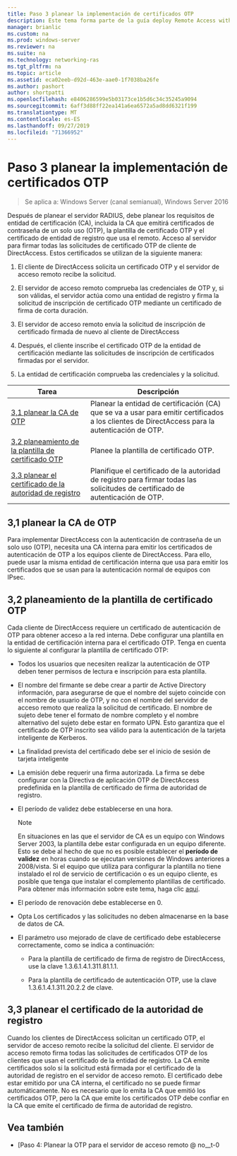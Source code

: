 ```yaml
---
title: Paso 3 planear la implementación de certificados OTP
description: Este tema forma parte de la guía deploy Remote Access with OTP Authentication in Windows Server 2016.
manager: brianlic
ms.custom: na
ms.prod: windows-server
ms.reviewer: na
ms.suite: na
ms.technology: networking-ras
ms.tgt_pltfrm: na
ms.topic: article
ms.assetid: eca02eeb-d92d-463e-aae0-1f7038ba26fe
ms.author: pashort
author: shortpatti
ms.openlocfilehash: e8406286599e5b03173ce1b5d6c34c35245a9094
ms.sourcegitcommit: 6aff3d88ff22ea141a6ea6572a5ad8dd6321f199
ms.translationtype: MT
ms.contentlocale: es-ES
ms.lasthandoff: 09/27/2019
ms.locfileid: "71366952"
---
```

# <a name="step-3-plan-otp-certificate-deployment"></a>Paso 3 planear la implementación de certificados OTP

>Se aplica a: Windows Server (canal semianual), Windows Server 2016

Después de planear el servidor RADIUS, debe planear los requisitos de entidad de certificación (CA), incluida la CA que emitirá certificados de contraseña de un solo uso (OTP), la plantilla de certificado OTP y el certificado de entidad de registro que usa el remoto. Acceso al servidor para firmar todas las solicitudes de certificado OTP de cliente de DirectAccess. Estos certificados se utilizan de la siguiente manera:  
  
1.  El cliente de DirectAccess solicita un certificado OTP y el servidor de acceso remoto recibe la solicitud.  
  
2.  El servidor de acceso remoto comprueba las credenciales de OTP y, si son válidas, el servidor actúa como una entidad de registro y firma la solicitud de inscripción de certificado OTP mediante un certificado de firma de corta duración.  
  
3.  El servidor de acceso remoto envía la solicitud de inscripción de certificado firmada de nuevo al cliente de DirectAccess  
  
4.  Después, el cliente inscribe el certificado OTP de la entidad de certificación mediante las solicitudes de inscripción de certificados firmadas por el servidor.  
  
5.  La entidad de certificación comprueba las credenciales y la solicitud.  
  
|Tarea|Descripción|  
|----|--------|  
|[3,1 planear la CA de OTP](#bkmk_3_1_CA)|Planear la entidad de certificación (CA) que se va a usar para emitir certificados a los clientes de DirectAccess para la autenticación de OTP.|  
|[3,2 planeamiento de la plantilla de certificado OTP](#bkmk_3_2_OTP_Cert)|Planee la plantilla de certificado OTP.|
|[3,3 planear el certificado de la autoridad de registro](#bkmk_33RACert)|Planifique el certificado de la autoridad de registro para firmar todas las solicitudes de certificado de autenticación de OTP.|

## <a name="bkmk_3_1_CA"></a>3,1 planear la CA de OTP  
Para implementar DirectAccess con la autenticación de contraseña de un solo uso (OTP), necesita una CA interna para emitir los certificados de autenticación de OTP a los equipos cliente de DirectAccess. Para ello, puede usar la misma entidad de certificación interna que usa para emitir los certificados que se usan para la autenticación normal de equipos con IPsec.  
  
## <a name="bkmk_3_2_OTP_Cert"></a>3,2 planeamiento de la plantilla de certificado OTP  
Cada cliente de DirectAccess requiere un certificado de autenticación de OTP para obtener acceso a la red interna. Debe configurar una plantilla en la entidad de certificación interna para el certificado OTP. Tenga en cuenta lo siguiente al configurar la plantilla de certificado OTP:  
  
-   Todos los usuarios que necesiten realizar la autenticación de OTP deben tener permisos de lectura e inscripción para esta plantilla.  
  
-   El nombre del firmante se debe crear a partir de Active Directory información, para asegurarse de que el nombre del sujeto coincide con el nombre de usuario de OTP, y no con el nombre del servidor de acceso remoto que realiza la solicitud de certificado. El nombre de sujeto debe tener el formato de nombre completo y el nombre alternativo del sujeto debe estar en formato UPN. Esto garantiza que el certificado de OTP inscrito sea válido para la autenticación de la tarjeta inteligente de Kerberos.  
  
-   La finalidad prevista del certificado debe ser el inicio de sesión de tarjeta inteligente  
  
-   La emisión debe requerir una firma autorizada. La firma se debe configurar con la Directiva de aplicación OTP de DirectAccess predefinida en la plantilla de certificado de firma de autoridad de registro.  
  
-   El período de validez debe establecerse en una hora.  
  
    > [!NOTE]  
    > En situaciones en las que el servidor de CA es un equipo con Windows Server 2003, la plantilla debe estar configurada en un equipo diferente. Esto se debe al hecho de que no es posible establecer el **período de validez** en horas cuando se ejecutan versiones de Windows anteriores a 2008/vista. Si el equipo que utiliza para configurar la plantilla no tiene instalado el rol de servicio de certificación o es un equipo cliente, es posible que tenga que instalar el complemento plantillas de certificado. Para obtener más información sobre este tema, haga clic [aquí](https://technet.microsoft.com/library/cc732445.aspx).  
  
-   El período de renovación debe establecerse en 0.  
  
-   Opta Los certificados y las solicitudes no deben almacenarse en la base de datos de CA.  
  
-   El parámetro uso mejorado de clave de certificado debe establecerse correctamente, como se indica a continuación:  
  
    -   Para la plantilla de certificado de firma de registro de DirectAccess, use la clave 1.3.6.1.4.1.311.81.1.1.  
  
    -   Para la plantilla de certificado de autenticación OTP, use la clave 1.3.6.1.4.1.311.20.2.2 de clave.  
  
## <a name="bkmk_33RACert"></a>3,3 planear el certificado de la autoridad de registro  
Cuando los clientes de DirectAccess solicitan un certificado OTP, el servidor de acceso remoto recibe la solicitud del cliente. El servidor de acceso remoto firma todas las solicitudes de certificados OTP de los clientes que usan el certificado de la entidad de registro. La CA emite certificados solo si la solicitud está firmada por el certificado de la autoridad de registro en el servidor de acceso remoto. El certificado debe estar emitido por una CA interna, el certificado no se puede firmar automáticamente. No es necesario que lo emita la CA que emitió los certificados OTP, pero la CA que emite los certificados OTP debe confiar en la CA que emite el certificado de firma de autoridad de registro.  
  
## <a name="BKMK_Links"></a>Vea también  
  
-   [Paso 4: Planear la OTP para el servidor de acceso remoto @ no__t-0  
  


